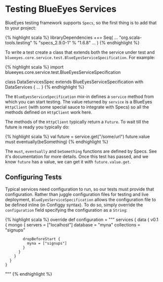 # Testing BlueEyes Services

BlueEyes testing framework supports `Specs`, so the first thing is to add that to your project:

{% highlight scala %}
libraryDependencies ++= Seq(
  ...
  "org.scala-tools.testing"     % "specs_2.9.0-1"              % "1.6.8"
  ...
)
{% endhighlight %}

To write a test create a class that extends both the service under test and `blueeyes.core.service.test.BlueEyesServiceSpecification`. For example:

{% highlight scala %}
import blueeyes.core.service.test.BlueEyesServiceSpecification

class DataServicesSpec extends BlueEyesServiceSpecification with DataServices {
  ...
}
{% endhighlight %}

The `BlueEyesServiceSpecification` mix-in defines a `service` method from which you can start testing. The value returned by `service` is a BlueEyes `HttpClient` (with some special sauce to integrate with Specs) so all the methods defined on `HttpClient` work here.

The methods of the `HttpClient` typically return a `Future`.  To wait till the future is ready you typically do:

{% highlight scala %}
  val future = service.get("/some/url")
  future.value must eventually(beSomething)
{% endhighlight %}

The `must`, `eventually` and `beSomething` functions are defined by Specs. See it's documentation for more details. Once this test has passed, and we know `future` has a value, we can get it with `future.value.get`.


## Configuring Tests

Typical services need configuration to run, so our tests must provide that configuration. Rather than juggle configuration files for testing and live deployment, `BlueEyesServiceSpecification` allows the configuration file to be defined inline (in Configgy syntax). To do so, simply override the `configuration` field specifying the configuration as a `String`:

{% highlight scala %}
  override def configuration = """
    services {
      data {
        v0.1 {
          mongo {
            servers = ["localhost"]
            database = "myna"
            collections = "signups"

            dropBeforeStart {
              myna = ["signups"]
            }
          }
        }
      }
    }
  """
{% endhighlight %}
